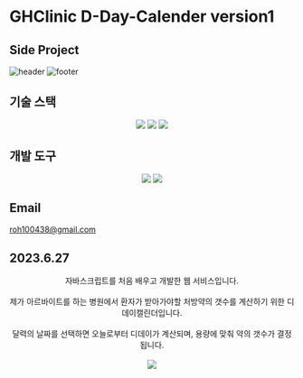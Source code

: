 # GHClinic D-Day-Calender version1
## Side Project
![header](https://capsule-render.vercel.app/api?type=venom&color=auto&height=300&section=header&text=Noh%20Seung%20Jun&fontSize=90&rotate=-12)
![footer](https://capsule-render.vercel.app/api?type=waving&color=auto&height=90&section=footer)


## 기술 스택
<div align="center">
  <img src="https://img.shields.io/badge/JavaScript-092E20?style=flat&logo=JavaScript&logoColor=#F7DF1E"/>
  <img src="https://img.shields.io/badge/HTML-092E20?style=flat&logo=HTML5&logoColor=#E34F26"/>
  <img src="https://img.shields.io/badge/CSS-092E20?style=flat&logo=CSS&logoColor=#663399"/>
</div>

## 개발 도구
<div align="center">
  <img src="https://img.shields.io/badge/VSCode-092E20?style=flat&logo=VSCode&logoColor=#F05032"/>
  <img src="https://img.shields.io/badge/Netlify-092E20?style=flat&logo=Netlify&logoColor=#00C7B7"/>
</div>

## Email
roh100438@gmail.com



## 2023.6.27
<div align="center">
  자바스크립트를 처음 배우고 개발한 웹 서비스입니다.<br></br>
  제가 아르바이트를 하는 병원에서 환자가 받아가야할 처방약의 갯수를 계산하기 위한 디데이캘린더입니다.<br></br>
  달력의 날짜를 선택하면 오늘로부터 디데이가 계산되며, 용량에 맞춰 약의 갯수가 결정됩니다.<br></br>
</div>

<div align="center">
  <a href="https://ghclinic2.netlify.app">
    <img src="https://img.shields.io/badge/Visit%20Website-00C7B7?style=for-the-badge&logo=netlify&logoColor=white"/>
  </a>
</div>
